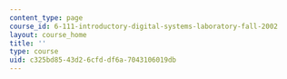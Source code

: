 ```yaml
---
content_type: page
course_id: 6-111-introductory-digital-systems-laboratory-fall-2002
layout: course_home
title: ''
type: course
uid: c325bd85-43d2-6cfd-df6a-7043106019db
---
```

